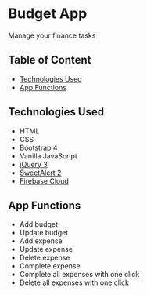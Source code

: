 # Budget App
Manage your finance tasks

## Table of Content
* [Technologies Used](#technologies-used)
* [App Functions](#app-functions)

## Technologies Used
* HTML
* CSS
* [Bootstrap 4](https://getbootstrap.com/)
* Vanilla JavaScript
* [jQuery 3](https://jquery.com/)
* [SweetAlert 2](https://sweetalert2.github.io/)
* [Firebase Cloud](https://firebase.google.com/)

## App Functions
* Add budget
* Update budget
* Add expense
* Update expense
* Delete expense
* Complete expense
* Complete all expenses with one click
* Delete all expenses with one click